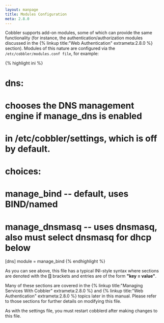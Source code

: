 ```yaml
---
layout: manpage
title: Modules Configuration
meta: 2.8.0
---
```


Cobbler supports add-on modules, some of which can provide the same functionality (for instance, the authentication/authorization modules discussed in the {% linkup title:"Web Authentication" extrameta:2.8.0 %} section). Modules of this nature are configured via the `/etc/cobbler/modules.conf file`, for example:

{% highlight ini %}
# dns:
# chooses the DNS management engine if manage_dns is enabled
# in /etc/cobbler/settings, which is off by default.
# choices:
#    manage_bind    -- default, uses BIND/named
#    manage_dnsmasq -- uses dnsmasq, also must select dnsmasq for dhcp below

[dns]
module = manage_bind
{% endhighlight %}

As you can see above, this file has a typical INI-style syntax where sections are denoted with the **\[\]** brackets and entries are of the form **"key = value"**.

Many of these sections are covered in the {% linkup title:"Managing Services With Cobbler" extrameta:2.8.0 %} and {% linkup title:"Web Authentication" extrameta:2.8.0 %} topics later in this manual. Please refer to those sections for further details on modifying this file.

As with the settings file, you must restart cobblerd after making changes to this file.
